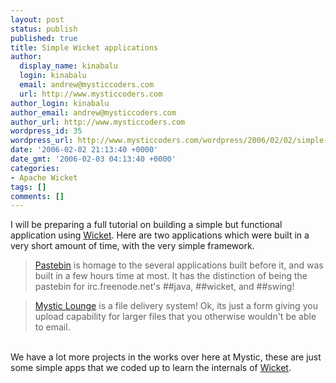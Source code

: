 ```yaml
---
layout: post
status: publish
published: true
title: Simple Wicket applications
author:
  display_name: kinabalu
  login: kinabalu
  email: andrew@mysticcoders.com
  url: http://www.mysticcoders.com
author_login: kinabalu
author_email: andrew@mysticcoders.com
author_url: http://www.mysticcoders.com
wordpress_id: 35
wordpress_url: http://www.mysticcoders.com/wordpress/2006/02/02/simple-wicket-applications/
date: '2006-02-02 21:13:40 +0000'
date_gmt: '2006-02-03 04:13:40 +0000'
categories:
- Apache Wicket
tags: []
comments: []
---
```

I will be preparing a full tutorial on building a simple but functional application using <a href="http://wicket.sf.net">Wicket</a>.  Here are two applications which were built in a very short amount of time, with the very simple framework.

<blockquote><a href="http://www.papernapkin.org/pastebin">Pastebin</a> is homage to the several applications built before it, and was built in a few hours time at most.  It has the distinction of being the pastebin for irc.freenode.net's ##java, ##wicket, and ##swing!</blockquote>

<blockquote><a href="http://www.mysticcoders.com/lounge">Mystic Lounge</a> is a file delivery system!  Ok, its just a form giving you upload capability for larger files that you otherwise wouldn't be able to email.</blockquote><br />
We have a lot more projects in the works over here at Mystic, these are just some simple apps that we coded up to learn the internals of <a href="http://wicket.sf.net">Wicket</a>.

